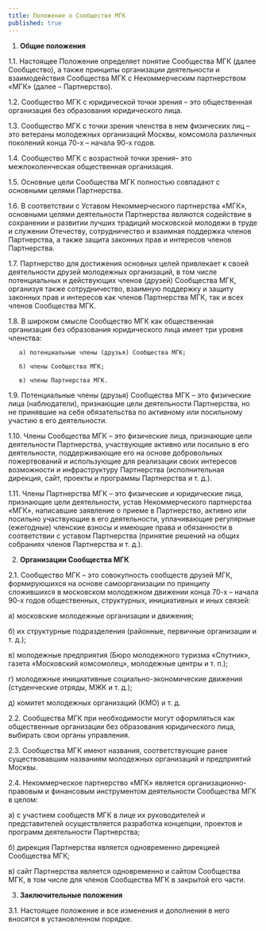 ```yaml
---
title: Положение о Сообществе МГК
published: true
---
```



1. **Общие положения**

1.1. Настоящее Положение определяет понятие Сообщества МГК (далее Сообщество), а также принципы организации деятельности и взаимодействия Сообщества МГК с Некоммерческим партнерством «МГК» (далее – Партнерство).

1.2. Сообщество МГК с юридической точки зрения – это общественная организация без образования юридического лица.

1.3. Сообщество МГК с точки зрения членства в нем физических лиц – это ветераны молодежных организаций Москвы, комсомола различных поколений конца 70-х – начала 90-х годов.

1.4. Сообщество МГК с возрастной точки зрения– это межпоколенческая общественная организация.

1.5. Основные цели Сообщества МГК полностью совпадают с основными целями Партнерства.

1.6. В соответствии с Уставом Некоммерческого партнерства «МГК», основными целями деятельности Партнерства являются содействие в сохранении и развитии лучших традиций московской молодежи в труде и служении Отечеству, сотрудничество и взаимная поддержка членов Партнерства, а также защита законных прав и интересов членов Партнерства.

1.7. Партнерство для достижения основных целей привлекает к своей деятельности друзей молодежных организаций, в том числе потенциальных и действующих членов (друзей) Сообщества МГК, организуя также сотрудничество, взаимную поддержку и защиту законных прав и интересов как членов Партнерства МГК, так и всех членов Сообщества МГК.

1.8. В широком смысле Сообщество МГК как общественная организация без образования юридического лица имеет три уровня членства:

       а) потенциальные члены (друзья) Сообщества МГК;

       б) члены Сообщества МГК;

       в) члены Партнерства МГК.

1.9. Потенциальные члены (друзья) Сообщества МГК – это физические лица (наблюдатели), признающие цели деятельности Партнерства, но не принявшие на себя обязательства по активному или посильному участию в его деятельности.

1.10. Члены Сообщества МГК – это физические лица, признающие цели деятельности Партнерства, участвующие активно или посильно в его деятельности, поддерживающие его на основе добровольных пожертвований и использующие для реализации своих интересов возможности и инфраструктуру Партнерства (исполнительная дирекция, сайт, проекты и программы Партнерства и т. д.).

1.11. Члены Партнерства МГК – это физические и юридические лица, признающие цели деятельности, устав Некоммерческого партнерства «МГК», написавшие заявление о приеме в Партнерство, активно или посильно участвующие в его деятельности, уплачивающие регулярные (ежегодные) членские взносы и имеющие права и обязанности в соответствии с уставом Партнерства (принятие решений на общих собраниях членов Партнерства и т. д.).

2. **Организации Сообщества МГК**

2.1. Сообщество МГК – это совокупность сообществ друзей МГК, формируюшихся на основе самоорганизации по принципу сложившихся в московском молодежном движении конца 70-х – начала 90-х годов общественных, структурных, инициативных и иных связей:

а) московские молодежные организации и движения;

б) их структурные подразделения (районные, первичные организации и т. д.);

в) молодежные предприятия (Бюро молодежного туризма «Спутник», газета «Московский комсомолец», молодежные центры и т. п.);

г) молодежные инициативные социально-экономические движения (студенческие отряды, МЖК и т. д.);

д) комитет молодежных организаций (КМО) и т. д.

2.2. Сообщества МГК при необходимости могут оформляться как общественные организации без образования юридического лица, выбирать свои органы управления.

2.3. Сообщества МГК имеют названия, соответствующие ранее существовавшим названиям молодежных организаций и предприятий Москвы.

2.4. Некоммерческое партнерство «МГК» является организационно-правовым и финансовым инструментом деятельности Сообщества МГК в целом:

а) c участием сообществ МГК в лице их руководителей и представителей осуществляется разработка концепции, проектов и программ деятельности Партнерства;

б) дирекция Партнерства является одновременно дирекцией Сообщества МГК;

в) сайт Партнерства является одновременно и сайтом Сообщества МГК, в том числе для членов Сообщества МГК в закрытой его части.

3. **Заключительные положения**

3.1. Настоящее положение и все изменения и дополнения в него вносятся в установленном порядке.
